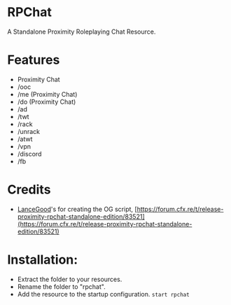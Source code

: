 # RPChat

A Standalone Proximity Roleplaying Chat Resource.

# Features

- Proximity Chat
- /ooc
- /me (Proximity Chat)
- /do (Proximity Chat)
- /ad
- /twt
- /rack
- /unrack
- /atwt
- /vpn
- /discord
- /fb

# Credits

- [LanceGood](https://forum.cfx.re/u/lancegood)'s for creating the OG script, [https://forum.cfx.re/t/release-proximity-rpchat-standalone-edition/83521](https://forum.cfx.re/t/release-proximity-rpchat-standalone-edition/83521)

# Installation:

- Extract the folder to your resources.
- Rename the folder to "rpchat".
- Add the resource to the startup configuration. `start rpchat`
